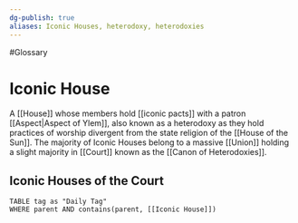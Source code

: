 ```yaml
---
dg-publish: true
aliases: Iconic Houses, heterodoxy, heterodoxies
---
```

#Glossary
# Iconic House

A [[House]] whose members hold [[iconic pacts]] with a patron [[Aspect|Aspect of Ylem]], also known as a heterodoxy as they hold practices of worship divergent from the state religion of the [[House of the Sun]]. The majority of Iconic Houses belong to a massive [[Union]] holding a slight majority in [[Court]] known as the [[Canon of Heterodoxies]].

## Iconic Houses of the Court
```dataview
TABLE tag as "Daily Tag"
WHERE parent AND contains(parent, [[Iconic House]])
```
